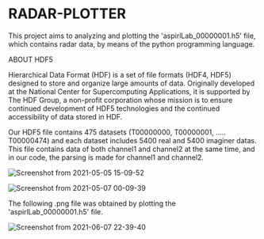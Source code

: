# RADAR-PLOTTER

This project aims to analyzing and plotting the 'aspirlLab_00000001.h5' file, which contains radar data, by means of the python programming language.


ABOUT HDF5

Hierarchical Data Format (HDF) is a set of file formats (HDF4, HDF5) designed to store and organize large amounts of data. Originally developed at the National Center for Supercomputing Applications, it is supported by The HDF Group, a non-profit corporation whose mission is to ensure continued development of HDF5 technologies and the continued accessibility of data stored in HDF.

Our HDF5 file contains 475 datasets (T00000000, T00000001, ..... T00000474) and each dataset includes 5400 real and 5400 imaginer datas. This file contains data of both channel1 and channel2 at the same time, and in our code, the parsing is made for channel1 and channel2.

![Screenshot from 2021-05-05 15-09-52](https://user-images.githubusercontent.com/52501795/118789798-cf2ad880-b89d-11eb-84e8-f2a3132ec2c8.png)

![Screenshot from 2021-05-07 00-09-39](https://user-images.githubusercontent.com/52501795/118412274-cbcafd80-b6a1-11eb-8293-237e4058e1a5.png)





The following .png file was obtained by plotting the 'aspirlLab_00000001.h5' file.

![Screenshot from 2021-06-07 22-39-40](https://user-images.githubusercontent.com/52501795/121057820-5ba72780-c7c8-11eb-918d-4ddfb9384d34.png)

